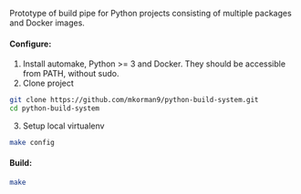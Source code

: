 Prototype of build pipe for Python projects consisting of multiple packages and Docker images.
   
#### Configure:
1. Install automake, Python >= 3 and Docker. They should be accessible from PATH, without sudo.
2. Clone project
```bash
git clone https://github.com/mkorman9/python-build-system.git
cd python-build-system
```
3. Setup local virtualenv
```bash
make config
```

#### Build:
```bash
make
```
